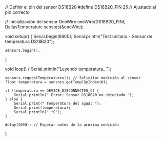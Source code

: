 
// Definir el pin del sensor DS18B20
#define DS18B20_PIN 25  // Ajustado al pin correcto

// Inicialización del sensor
OneWire oneWire(DS18B20_PIN);
DallasTemperature sensors(&oneWire);

void setup() {
    Serial.begin(9600);
    Serial.println("Test unitario - Sensor de temperatura DS18B20");

    sensors.begin();
}

void loop() {
    Serial.println("Leyendo temperatura...");

    sensors.requestTemperatures(); // Solicitar medición al sensor
    float temperatura = sensors.getTempCByIndex(0);

    if (temperatura == DEVICE_DISCONNECTED_C) {
        Serial.println(" Error: Sensor DS18B20 no detectado.");
    } else {
        Serial.print(" Temperatura del agua: ");
        Serial.print(temperatura);
        Serial.println(" °C");
    }

    delay(2000); // Esperar antes de la próxima medición
}